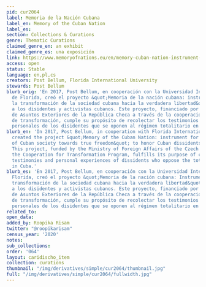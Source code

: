 ```yaml
---
pid: cur2064
label: Memoria de la Nación Cubana
label_en: Memory of the Cuban Nation
label_es:
section: Collections & Curations
genre: Thematic Curations
claimed_genre_en: an exhibit
claimed_genre_es: una exposición
link: https://www.memoryofnations.eu/en/memory-cuban-nation-instrument-transformation-cuban-society-real-freedom
access: open
status: Stable
language: en,pl,cs
creators: Post Bellum, Florida International University
stewards: Post Bellum
blurb_orig: 'En 2017, Post Bellum, en cooperación con la Universidad Internacional
  de Florida, creó el proyecto &quot;Memoria de la nación cubana: instrumento para
  la transformación de la sociedad cubana hacia la verdadera libertad&quot; para honrar
  a los disidentes y activistas cubanos. Este proyecto, financiado por el Ministerio
  de Asuntos Exteriores de la República Checa a través de la cooperación para el programa
  de transformación, cumple su propósito de recolectar los testimonios y las experiencias
  personales de los disidentes que se oponen al régimen totalitario en Cuba.'
blurb_en: 'In 2017, Post Bellum, in cooperation with Florida International University,
  created the project &quot;Memory of the Cuban Nation: instrument for the transformation
  of Cuban society towards true freedom&quot; to honor Cuban dissidents and activists.
  This project, funded by the Ministry of Foreign Affairs of the Czech Republic through
  the Cooperation for Transformation Program, fulfills its purpose of collecting the
  testimonies and personal experiences of dissidents who oppose the totalitarian regime
  in Cuba.'
blurb_es: 'En 2017, Post Bellum, en cooperación con la Universidad Internacional de
  Florida, creó el proyecto &quot;Memoria de la nación cubana: Instrumento para la
  transformación de la sociedad cubana hacia la verdadera libertad&quot; para honrar
  a los disidentes y activistas cubanos. Este proyecto, financiado por el Ministerio
  de Asuntos Exteriores de la República Checa a través de la cooperación para el programa
  de transformación, cumple su propósito de recolectar los testimonios y las experiencias
  personales de los disidentes que se oponen al régimen totalitario en Cuba.'
related_to:
open_data:
added_by: Roopika Risam
twitter: "@roopikarisam"
census_year: '2020'
notes:
sub_collections:
order: '064'
layout: caridischo_item
collection: curations
thumbnail: "/img/derivatives/simple/cur2064/thumbnail.jpg"
full: "/img/derivatives/simple/cur2064/fullwidth.jpg"
---
```

